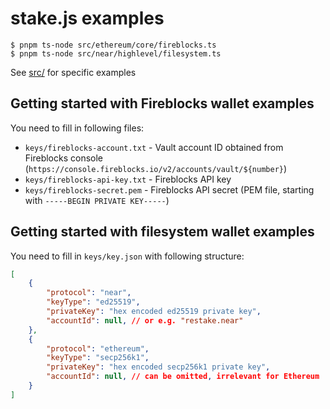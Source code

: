 # stake.js examples

```shell
$ pnpm ts-node src/ethereum/core/fireblocks.ts
$ pnpm ts-node src/near/highlevel/filesystem.ts
```

See [src/](src/) for specific examples


## Getting started with Fireblocks wallet examples

You need to fill in following files:
- `keys/fireblocks-account.txt` - Vault account ID obtained from Fireblocks console (`https://console.fireblocks.io/v2/accounts/vault/${number}`)
- `keys/fireblocks-api-key.txt` - Fireblocks API key
- `keys/fireblocks-secret.pem` - Fireblocks API secret (PEM file, starting with `-----BEGIN PRIVATE KEY-----`)

## Getting started with filesystem wallet examples

You need to fill in `keys/key.json` with following structure:

```json
[
    {
        "protocol": "near",
        "keyType": "ed25519",
        "privateKey": "hex encoded ed25519 private key",
        "accountId": null, // or e.g. "restake.near"
    },
    {
        "protocol": "ethereum",
        "keyType": "secp256k1",
        "privateKey": "hex encoded secp256k1 private key",
        "accountId": null, // can be omitted, irrelevant for Ethereum
    }
]
```
